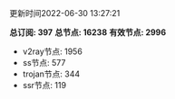 更新时间2022-06-30 13:27:21

**总订阅: 397**
**总节点: 16238**
**有效节点: 2996**
- v2ray节点: 1956
- ss节点: 577
- trojan节点: 344
- ssr节点: 119

